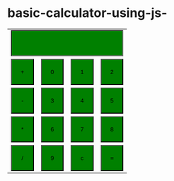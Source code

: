 # basic-calculator-using-js-
<html>
<head>
<title> simple calculator </title>
<style>
input{
width:100%;
padding:20px;
background-color:green;
}
</style>
</head>
<body>
<center>
<form name="cal">
<table>
<tr>
<td colspan="4"><input type="text" name="dis"></td>
</tr>
<tr>
<td><input type="button" value="+" onclick="cal.dis.value +='+'"</td>
<td><input type="button" value="0" onclick="cal.dis.value +='0'"</td>
<td><input type="button" value="1" onclick="cal.dis.value +='1'"</td>
<td><input type="button" value="2" onclick="cal.dis.value +='2'"</td>
</tr>	
<tr>
<td><input type="button" value="-" onclick="cal.dis.value +='-'"></td>
<td><input type="button" value="3" onclick="cal.dis.value +='3'"></td>
<td><input type="button" value="4" onclick="cal.dis.value +='4'"></td>
<td><input type="button" value="5" onclick="cal.dis.value +='5'"></td>
</tr><tr>
<td><input type="button" value="*" onclick="cal.dis.value +='*'"></td>
<td><input type="button" value="6" onclick="cal.dis.value +='6'"></td>
<td><input type="button" value="7" onclick="cal.dis.value +='7'"></td>
<td><input type="button" value="8" onclick="cal.dis.value +='8'"></td>
</tr>
<tr>
<td><input type="button" value="/" onclick="cal.dis.value +='/'"></td>
<td><input type="button" value="9" onclick="cal.dis.value +='9'"></td>
<td><input type="reset" value="c"</td>
<td><input type="button" value="=" onclick="cal.dis.value=eval(cal.dis.value)"></td>
</tr>
</table>
</form>
</center>
</body>
</html>

